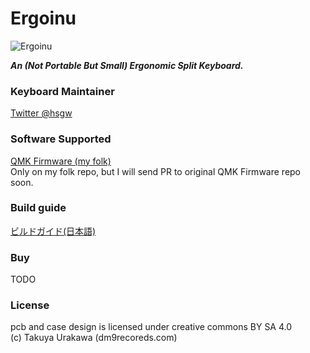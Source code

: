 Ergoinu
===

![Ergoinu](https://i.imgur.com/4CCM8Vl.jpg)

***An (Not Portable But Small) Ergonomic Split Keyboard.***

### Keyboard Maintainer
[Twitter @hsgw](https://twitter.com/hsgw)

### Software Supported
[QMK Firmware (my folk)](https://github.com/hsgw/qmk_firmware)  
Only on my folk repo, but I will send PR to original QMK Firmware repo soon.  

### Build guide
[ビルドガイド(日本語)](https://github.com/hsgw/ergoinu/blob/master/buildguide_jp.md)

### Buy
TODO

### License
pcb and case design is licensed under creative commons BY SA 4.0  
(c) Takuya Urakawa (dm9recoreds.com)
